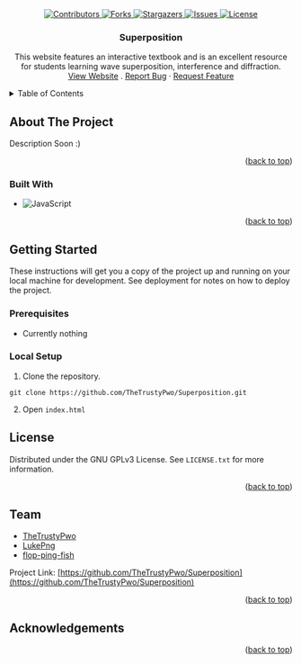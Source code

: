 <div align="center">
  <a href="https://github.com/TheTrustyPwo/Superposition/graphs/contributors" target="_blank">
    <img src="https://img.shields.io/github/contributors/TheTrustyPwo/Superposition.svg?style=for-the-badge" alt="Contributors">
  </a>
  <a href="https://github.com/TheTrustyPwo/Superposition/network/members" target="_blank">
    <img src="https://img.shields.io/github/forks/TheTrustyPwo/Superposition.svg?style=for-the-badge" alt="Forks">
  </a>
  <a href="https://github.com/TheTrustyPwo/Superposition/stargazers" target="_blank">
    <img src="https://img.shields.io/github/stars/TheTrustyPwo/Superposition.svg?style=for-the-badge" alt="Stargazers">
  </a>
  <a href="https://github.com/TheTrustyPwo/Superposition/issues" target="_blank">
    <img src="https://img.shields.io/github/issues/TheTrustyPwo/Superposition.svg?style=for-the-badge" alt="Issues">
  </a>
  <a href="https://github.com/TheTrustyPwo/Superposition/blob/master/LICENSE.txt" target="_blank">
    <img src="https://img.shields.io/github/license/TheTrustyPwo/Superposition.svg?style=for-the-badge" alt="License">
  </a>
</div>


<!-- PROJECT TITLE -->
<!--suppress HtmlDeprecatedAttribute, HtmlUnknownAnchorTarget -->

<div align="center">
<h3 align="center">Superposition</h3>
  <p align="center">
    This website features an interactive textbook and is an excellent resource for students learning wave superposition, interference and diffraction.
    <br/>
    <a href="https://thetrustypwo.github.io/Superposition/index.html" target="_blank">View Website</a>
    .
    <a href="https://github.com/TheTrustyPwo/Superposition/issues">Report Bug</a>
    ·
    <a href="https://github.com/TheTrustyPwo/Superposition/issues">Request Feature</a>
  </p>
</div>


<!-- TABLE OF CONTENTS -->
<details>
  <summary>Table of Contents</summary>
  <ol>
    <li>
      <a href="#about-the-project">About The Project</a>
      <ul>
        <li><a href="#built-with">Built With</a></li>
      </ul>
    </li>
    <li>
      <a href="#getting-started">Getting Started</a>
      <ul>
        <li><a href="#prerequisites">Prerequisites</a></li>
        <li><a href="#local-setup">Local Setup</a></li>
      </ul>
    </li>
    <li><a href="#license">License</a></li>
    <li><a href="#team">Team</a></li>
    <li><a href="#acknowledgements">Acknowledgements</a></li>
  </ol>
</details>


<!-- ABOUT THE PROJECT -->

## About The Project

Description Soon :)

<p align="right">(<a href="#readme-top">back to top</a>)</p>

### Built With

* ![JavaScript](https://img.shields.io/static/v1?style=for-the-badge&message=JavaScript&color=222222&logo=JavaScript&logoColor=F7DF1E&label=)

<p align="right">(<a href="#readme-top">back to top</a>)</p>

<!-- Getting Started -->

## Getting Started

These instructions will get you a copy of the project up and running on your local machine for development. See
deployment for notes on how to deploy the project.

### Prerequisites

- Currently nothing

### Local Setup

1. Clone the repository.

```shell
git clone https://github.com/TheTrustyPwo/Superposition.git
```

2. Open `index.html`


<!-- LICENSE -->

## License

Distributed under the GNU GPLv3 License. See `LICENSE.txt` for more information.

<p align="right">(<a href="#top">back to top</a>)</p>


<!-- Team -->

## Team

* [TheTrustyPwo](https://github.com/TheTrustyPwo)
* [LukePng](https://github.com/LukePng)
* [flop-ping-fish](https://github.com/flop-ping-fish)

Project Link: [https://github.com/TheTrustyPwo/Superposition](https://github.com/TheTrustyPwo/Superposition)

<p align="right">(<a href="#top">back to top</a>)</p>


<!-- Acknowledgements -->

## Acknowledgements

<p align="right">(<a href="#top">back to top</a>)</p>